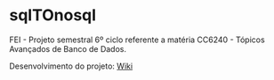 # sqlTOnosql
FEI - Projeto semestral 6º ciclo referente a matéria CC6240 - Tópicos Avançados de Banco de Dados.

Desenvolvimento do projeto: [Wiki](https://github.com/guMirandaa/sqlTOnosql/wiki)
